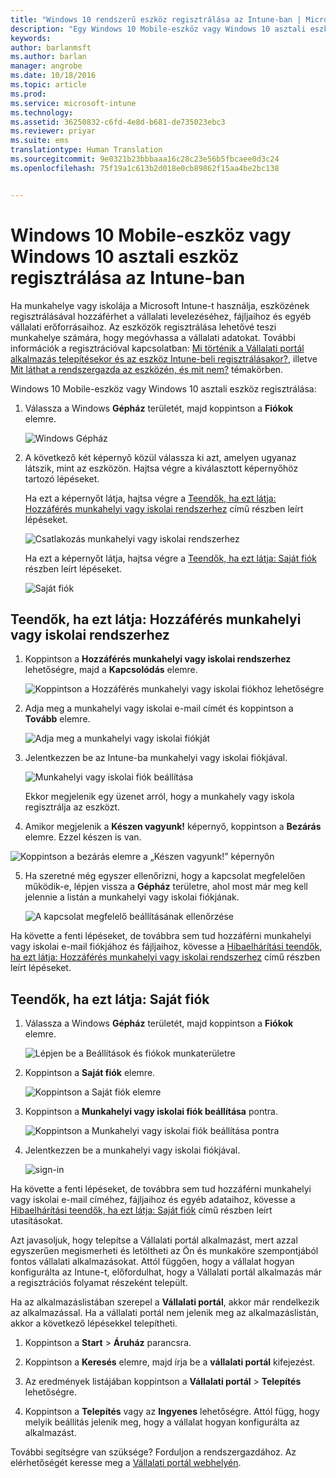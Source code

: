 ```yaml
---
title: "Windows 10 rendszerű eszköz regisztrálása az Intune-ban | Microsoft Intune"
description: "Egy Windows 10 Mobile-eszköz vagy Windows 10 asztali eszköz regisztrálását mutatja be az Intune-ban"
keywords: 
author: barlanmsft
ms.author: barlan
manager: angrobe
ms.date: 10/18/2016
ms.topic: article
ms.prod: 
ms.service: microsoft-intune
ms.technology: 
ms.assetid: 36250832-c6fd-4e8d-b681-de735023ebc3
ms.reviewer: priyar
ms.suite: ems
translationtype: Human Translation
ms.sourcegitcommit: 9e0321b23bbbaaa16c28c23e56b5fbcaee0d3c24
ms.openlocfilehash: 75f19a1c613b2d018e0cb89862f15aa4be2bc138


---
```



# <a name="enroll-your-windows-10-mobile-or-windows-10-desktop-device-in-intune"></a>Windows 10 Mobile-eszköz vagy Windows 10 asztali eszköz regisztrálása az Intune-ban

Ha munkahelye vagy iskolája a Microsoft Intune-t használja, eszközének regisztrálásával hozzáférhet a vállalati levelezéséhez, fájljaihoz és egyéb vállalati erőforrásaihoz. Az eszközök regisztrálása lehetővé teszi munkahelye számára, hogy megóvhassa a vállalati adatokat. További információk a regisztrációval kapcsolatban: [Mi történik a Vállalati portál alkalmazás telepítésekor és az eszköz Intune-beli regisztrálásakor?](what-happens-if-you-install-the-company-portal-app-and-enroll-your-device-in-intune-windows.md), illetve [Mit láthat a rendszergazda az eszközén, és mit nem?](what-can-your-it-administrator-see-when-you-enroll-your-device-in-intune-windows.md) témakörben.


Windows 10 Mobile-eszköz vagy Windows 10 asztali eszköz regisztrálása:

1.  Válassza a Windows **Gépház** területét, majd koppintson a **Fiókok** elemre.

    ![Windows Gépház](./media/w10-enroll-rs1-settings-accounts.png)

2.  A következő két képernyő közül válassza ki azt, amelyen ugyanaz látszik, mint az eszközön. Hajtsa végre a kiválasztott képernyőhöz tartozó lépéseket.

    Ha ezt a képernyőt látja, hajtsa végre a [Teendők, ha ezt látja: Hozzáférés munkahelyi vagy iskolai rendszerhez](#steps-to-follow-if-you-see-access-work-or-school) című részben leírt lépéseket.

    ![Csatlakozás munkahelyi vagy iskolai rendszerhez](./media/w10-enroll-rs1-connect-to-work-or-school.png)

    Ha ezt a képernyőt látja, hajtsa végre a [Teendők, ha ezt látja: Saját fiók](#steps-to-follow-if-you-see-your-account) részben leírt lépéseket.

    ![Saját fiók](./media/w10-enroll-2-accounts-your-account.png)

## <a name="steps-to-follow-if-you-see-access-work-or-school"></a>Teendők, ha ezt látja: Hozzáférés munkahelyi vagy iskolai rendszerhez

1.  Koppintson a **Hozzáférés munkahelyi vagy iskolai rendszerhez** lehetőségre, majd a **Kapcsolódás** elemre.

    ![Koppintson a Hozzáférés munkahelyi vagy iskolai fiókhoz lehetőségre](./media/w10-enroll-rs1-connect-to-work-or-school.png)

2.  Adja meg a munkahelyi vagy iskolai e-mail címét és koppintson a **Tovább** elemre.

    ![Adja meg a munkahelyi vagy iskolai fiókját](./media/w10-enroll-rs1-set-up-work-or-school-account.png)

3. Jelentkezzen be az Intune-ba munkahelyi vagy iskolai fiókjával.

    ![Munkahelyi vagy iskolai fiók beállítása](./media/w10-enroll-rs1-enter-your-credentials.png)

    Ekkor megjelenik egy üzenet arról, hogy a munkahely vagy iskola regisztrálja az eszközt.

4. Amikor megjelenik a **Készen vagyunk!** képernyő, koppintson a **Bezárás** elemre. Ezzel készen is van.

  ![Koppintson a bezárás elemre a „Készen vagyunk!” képernyőn](./media/w10-enroll-rs1-youre-all-set.png)

5. Ha szeretné még egyszer ellenőrizni, hogy a kapcsolat megfelelően működik-e, lépjen vissza a **Gépház** területre, ahol most már meg kell jelennie a listán a munkahelyi vagy iskolai fiókjának.

    ![A kapcsolat megfelelő beállításának ellenőrzése](./media/w10-enroll-rs1-validate-successful-enrollment.png)

Ha követte a fenti lépéseket, de továbbra sem tud hozzáférni munkahelyi vagy iskolai e-mail fiókjához és fájljaihoz, kövesse a [Hibaelhárítási teendők, ha ezt látja: Hozzáférés munkahelyi vagy iskolai rendszerhez](troubleshoot-your-windows-10-device-windows.md#troubleshooting-steps-to-follow-if-you-see-access-work-or-school) című részben leírt lépéseket.


## <a name="steps-to-follow-if-you-see-your-account"></a>Teendők, ha ezt látja: Saját fiók

1.  Válassza a Windows **Gépház** területét, majd koppintson a **Fiókok** elemre.

    ![Lépjen be a Beállítások és fiókok munkaterületre](./media/W10-enroll-1-settings-accounts.png)

2.  Koppintson a **Saját fiók** elemre.

    ![Koppintson a Saját fiók elemre](./media/W10-enroll-2-accounts-your-account.png)

3.  Koppintson a **Munkahelyi vagy iskolai fiók beállítása** pontra.

    ![Koppintson a Munkahelyi vagy iskolai fiók beállítása pontra](./media/w10-enroll-3-add-work-school-acct.png)

4.  Jelentkezzen be a munkahelyi vagy iskolai fiókjával.

    ![sign-in](./media/W10-enroll-4-sign-in.png)

Ha követte a fenti lépéseket, de továbbra sem tud hozzáférni munkahelyi vagy iskolai e-mail címéhez, fájljaihoz és egyéb adataihoz, kövesse a [Hibaelhárítási teendők, ha ezt látja: Saját fiók](troubleshoot-your-windows-10-device-windows.md#troubleshooting-steps-to-follow-if-you-see-your-account) című részben leírt utasításokat.

Azt javasoljuk, hogy telepítse a Vállalati portál alkalmazást, mert azzal egyszerűen megismerheti és letöltheti az Ön és munkaköre szempontjából fontos vállalati alkalmazásokat. Attól függően, hogy a vállalat hogyan konfigurálta az Intune-t, előfordulhat, hogy a Vállalati portál alkalmazás már a regisztrációs folyamat részeként települt.

Ha az alkalmazáslistában szerepel a **Vállalati portál**, akkor már rendelkezik az alkalmazással. Ha a vállalati portál nem jelenik meg az alkalmazáslistán, akkor a következő lépésekkel telepítheti.

1.  Koppintson a **Start** &gt; **Áruház** parancsra.

2.  Koppintson a **Keresés** elemre, majd írja be a **vállalati portál** kifejezést.

3.  Az eredmények listájában koppintson a **Vállalati portál** &gt; **Telepítés** lehetőségre.

4.  Koppintson a **Telepítés** vagy az **Ingyenes** lehetőségre. Attól függ, hogy melyik beállítás jelenik meg, hogy a vállalat hogyan konfigurálta az alkalmazást.

További segítségre van szüksége? Forduljon a rendszergazdához. Az elérhetőségét keresse meg a [Vállalati portál webhelyén](http://portal.manage.microsoft.com).





<!--HONumber=Oct16_HO1-->


